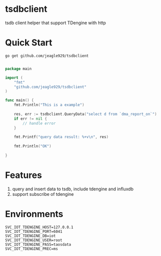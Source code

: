 # tsdbclient

tsdb client helper that support TDengine with http

# Quick Start

```shell
go get github.com/jeagle929/tsdbclient
```

```go

package main

import (
	"fmt"
	"github.com/jeagle929/tsdbclient"
)

func main() {
	fmt.Println("This is a example")
	
	res, err := tsdbclient.QueryData("select d from `dma_report_on`")
	if err != nil {
		// handle error
    }
	
	fmt.Printf("query data result: %+v\n", res)
	
	fmt.Println("OK")
	
}
```

# Features

1. query and insert data to tsdb, include tdengine and influxdb
2. support subscribe of tdengine

# Environments

```shell
SVC_IOT_TDENGINE_HOST=127.0.0.1
SVC_IOT_TDENGINE_PORT=6041
SVC_IOT_TDENGINE_DB=iot
SVC_IOT_TDENGINE_USER=root
SVC_IOT_TDENGINE_PASS=taosdata
SVC_IOT_TDENGINE_PREC=ms
```
